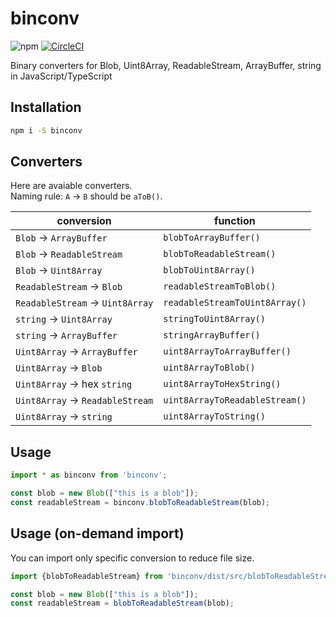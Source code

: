 # binconv
![npm](https://img.shields.io/npm/v/binconv) [![CircleCI](https://circleci.com/gh/nwtgck/binconv-npm.svg?style=shield)](https://circleci.com/gh/nwtgck/binconv-npm)

Binary converters for Blob, Uint8Array, ReadableStream, ArrayBuffer, string in JavaScript/TypeScript

## Installation

```bash
npm i -S binconv
```

## Converters

Here are avaiable converters.  
Naming rule: `A` → `B` should be `aToB()`.

| conversion                       | function                       |
|----------------------------------|--------------------------------|
| `Blob` → `ArrayBuffer`           | `blobToArrayBuffer()`          |
| `Blob` → `ReadableStream`        | `blobToReadableStream()`       |
| `Blob` → `Uint8Array`            | `blobToUint8Array()`           |
| `ReadableStream` → `Blob`        | `readableStreamToBlob()`       |
| `ReadableStream` → `Uint8Array`  | `readableStreamToUint8Array()` |
| `string` → `Uint8Array`          | `stringToUint8Array()`         |
| `string` → `ArrayBuffer`         | `stringArrayBuffer()`          |
| `Uint8Array` → `ArrayBuffer`     | `uint8ArrayToArrayBuffer()`    |
| `Uint8Array` → `Blob`            | `uint8ArrayToBlob()`           |
| `Uint8Array` → hex `string`      | `uint8ArrayToHexString()`      |
| `Uint8Array` → `ReadableStream`  | `uint8ArrayToReadableStream()` |
| `Uint8Array` → `string`          | `uint8ArrayToString()`         |


## Usage

```ts
import * as binconv from 'binconv';

const blob = new Blob(["this is a blob"]);
const readableStream = binconv.blobToReadableStream(blob);
```

## Usage (on-demand import)

You can import only specific conversion to reduce file size.
```ts
import {blobToReadableStream} from 'binconv/dist/src/blobToReadableStream';

const blob = new Blob(["this is a blob"]);
const readableStream = blobToReadableStream(blob);
```
